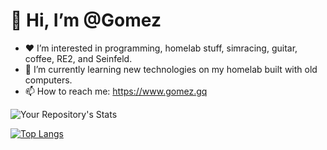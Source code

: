# 👋 Hi, I’m @Gomez
- ❤️ I’m interested in programming, homelab stuff, simracing, guitar, coffee, RE2, and Seinfeld.
- 🌱 I’m currently learning new technologies on my homelab built with old computers.
- 📫 How to reach me: https://www.gomez.gq


![Your Repository's Stats](https://github-readme-stats.vercel.app/api/top-langs/?username=dogpls&theme=blue-green)


[![Top Langs](https://github-readme-stats.vercel.app/api/top-langs/?username=dogpls&layout=compact)](https://github.com/dogpls/github-readme-stats)

<!---
dogpls/dogpls is a ✨ special ✨ repository because its `README.md` (this file) appears on your GitHub profile.
You can click the Preview link to take a look at your changes.
--->
